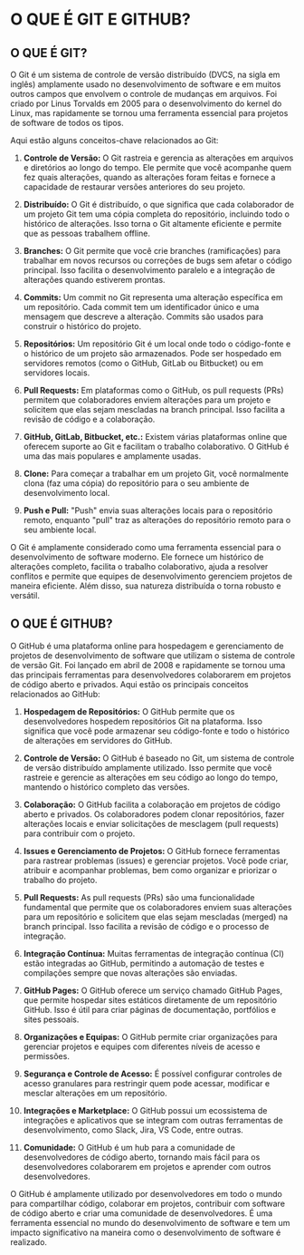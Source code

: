 # O QUE É GIT E GITHUB?
## O QUE É GIT?
O Git é um sistema de controle de versão distribuído (DVCS, na sigla em inglês) amplamente usado no desenvolvimento de software e em muitos outros campos que envolvem o controle de mudanças em arquivos. Foi criado por Linus Torvalds em 2005 para o desenvolvimento do kernel do Linux, mas rapidamente se tornou uma ferramenta essencial para projetos de software de todos os tipos.

Aqui estão alguns conceitos-chave relacionados ao Git:

1. **Controle de Versão:** O Git rastreia e gerencia as alterações em arquivos e diretórios ao longo do tempo. Ele permite que você acompanhe quem fez quais alterações, quando as alterações foram feitas e fornece a capacidade de restaurar versões anteriores do seu projeto.

2. **Distribuído:** O Git é distribuído, o que significa que cada colaborador de um projeto Git tem uma cópia completa do repositório, incluindo todo o histórico de alterações. Isso torna o Git altamente eficiente e permite que as pessoas trabalhem offline.

3. **Branches:** O Git permite que você crie branches (ramificações) para trabalhar em novos recursos ou correções de bugs sem afetar o código principal. Isso facilita o desenvolvimento paralelo e a integração de alterações quando estiverem prontas.

4. **Commits:** Um commit no Git representa uma alteração específica em um repositório. Cada commit tem um identificador único e uma mensagem que descreve a alteração. Commits são usados para construir o histórico do projeto.

5. **Repositórios:** Um repositório Git é um local onde todo o código-fonte e o histórico de um projeto são armazenados. Pode ser hospedado em servidores remotos (como o GitHub, GitLab ou Bitbucket) ou em servidores locais.

6. **Pull Requests:** Em plataformas como o GitHub, os pull requests (PRs) permitem que colaboradores enviem alterações para um projeto e solicitem que elas sejam mescladas na branch principal. Isso facilita a revisão de código e a colaboração.

7. **GitHub, GitLab, Bitbucket, etc.:** Existem várias plataformas online que oferecem suporte ao Git e facilitam o trabalho colaborativo. O GitHub é uma das mais populares e amplamente usadas.

8. **Clone:** Para começar a trabalhar em um projeto Git, você normalmente clona (faz uma cópia) do repositório para o seu ambiente de desenvolvimento local.

9. **Push e Pull:** "Push" envia suas alterações locais para o repositório remoto, enquanto "pull" traz as alterações do repositório remoto para o seu ambiente local.

O Git é amplamente considerado como uma ferramenta essencial para o desenvolvimento de software moderno. Ele fornece um histórico de alterações completo, facilita o trabalho colaborativo, ajuda a resolver conflitos e permite que equipes de desenvolvimento gerenciem projetos de maneira eficiente. Além disso, sua natureza distribuída o torna robusto e versátil.

## O QUE É GITHUB?
O GitHub é uma plataforma online para hospedagem e gerenciamento de projetos de desenvolvimento de software que utilizam o sistema de controle de versão Git. Foi lançado em abril de 2008 e rapidamente se tornou uma das principais ferramentas para desenvolvedores colaborarem em projetos de código aberto e privados. Aqui estão os principais conceitos relacionados ao GitHub:

1. **Hospedagem de Repositórios:** O GitHub permite que os desenvolvedores hospedem repositórios Git na plataforma. Isso significa que você pode armazenar seu código-fonte e todo o histórico de alterações em servidores do GitHub.

2. **Controle de Versão:** O GitHub é baseado no Git, um sistema de controle de versão distribuído amplamente utilizado. Isso permite que você rastreie e gerencie as alterações em seu código ao longo do tempo, mantendo o histórico completo das versões.

3. **Colaboração:** O GitHub facilita a colaboração em projetos de código aberto e privados. Os colaboradores podem clonar repositórios, fazer alterações locais e enviar solicitações de mesclagem (pull requests) para contribuir com o projeto.

4. **Issues e Gerenciamento de Projetos:** O GitHub fornece ferramentas para rastrear problemas (issues) e gerenciar projetos. Você pode criar, atribuir e acompanhar problemas, bem como organizar e priorizar o trabalho do projeto.

5. **Pull Requests:** As pull requests (PRs) são uma funcionalidade fundamental que permite que os colaboradores enviem suas alterações para um repositório e solicitem que elas sejam mescladas (merged) na branch principal. Isso facilita a revisão de código e o processo de integração.

6. **Integração Contínua:** Muitas ferramentas de integração contínua (CI) estão integradas ao GitHub, permitindo a automação de testes e compilações sempre que novas alterações são enviadas.

7. **GitHub Pages:** O GitHub oferece um serviço chamado GitHub Pages, que permite hospedar sites estáticos diretamente de um repositório GitHub. Isso é útil para criar páginas de documentação, portfólios e sites pessoais.

8. **Organizações e Equipas:** O GitHub permite criar organizações para gerenciar projetos e equipes com diferentes níveis de acesso e permissões.

9. **Segurança e Controle de Acesso:** É possível configurar controles de acesso granulares para restringir quem pode acessar, modificar e mesclar alterações em um repositório.

10. **Integrações e Marketplace:** O GitHub possui um ecossistema de integrações e aplicativos que se integram com outras ferramentas de desenvolvimento, como Slack, Jira, VS Code, entre outras.

11. **Comunidade:** O GitHub é um hub para a comunidade de desenvolvedores de código aberto, tornando mais fácil para os desenvolvedores colaborarem em projetos e aprender com outros desenvolvedores.

O GitHub é amplamente utilizado por desenvolvedores em todo o mundo para compartilhar código, colaborar em projetos, contribuir com software de código aberto e criar uma comunidade de desenvolvedores. É uma ferramenta essencial no mundo do desenvolvimento de software e tem um impacto significativo na maneira como o desenvolvimento de software é realizado.
